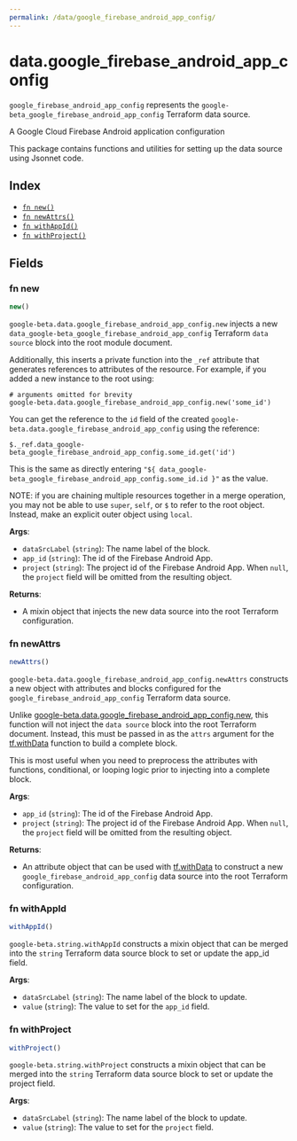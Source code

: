 ```yaml
---
permalink: /data/google_firebase_android_app_config/
---
```


# data.google_firebase_android_app_config

`google_firebase_android_app_config` represents the `google-beta_google_firebase_android_app_config` Terraform data source.

A Google Cloud Firebase Android application configuration

This package contains functions and utilities for setting up the data source using Jsonnet code.


## Index

* [`fn new()`](#fn-new)
* [`fn newAttrs()`](#fn-newattrs)
* [`fn withAppId()`](#fn-withappid)
* [`fn withProject()`](#fn-withproject)

## Fields

### fn new

```ts
new()
```


`google-beta.data.google_firebase_android_app_config.new` injects a new `data_google-beta_google_firebase_android_app_config` Terraform `data source`
block into the root module document.

Additionally, this inserts a private function into the `_ref` attribute that generates references to attributes of the
resource. For example, if you added a new instance to the root using:

    # arguments omitted for brevity
    google-beta.data.google_firebase_android_app_config.new('some_id')

You can get the reference to the `id` field of the created `google-beta.data.google_firebase_android_app_config` using the reference:

    $._ref.data_google-beta_google_firebase_android_app_config.some_id.get('id')

This is the same as directly entering `"${ data_google-beta_google_firebase_android_app_config.some_id.id }"` as the value.

NOTE: if you are chaining multiple resources together in a merge operation, you may not be able to use `super`, `self`,
or `$` to refer to the root object. Instead, make an explicit outer object using `local`.

**Args**:
  - `dataSrcLabel` (`string`): The name label of the block.
  - `app_id` (`string`): The id of the Firebase Android App.
  - `project` (`string`): The project id of the Firebase Android App. When `null`, the `project` field will be omitted from the resulting object.

**Returns**:
- A mixin object that injects the new data source into the root Terraform configuration.


### fn newAttrs

```ts
newAttrs()
```


`google-beta.data.google_firebase_android_app_config.newAttrs` constructs a new object with attributes and blocks configured for the `google_firebase_android_app_config`
Terraform data source.

Unlike [google-beta.data.google_firebase_android_app_config.new](#fn-new), this function will not inject the `data source`
block into the root Terraform document. Instead, this must be passed in as the `attrs` argument for the
[tf.withData](https://github.com/tf-libsonnet/core/tree/main/docs#fn-withdata) function to build a complete block.

This is most useful when you need to preprocess the attributes with functions, conditional, or looping logic prior to
injecting into a complete block.

**Args**:
  - `app_id` (`string`): The id of the Firebase Android App.
  - `project` (`string`): The project id of the Firebase Android App. When `null`, the `project` field will be omitted from the resulting object.

**Returns**:
  - An attribute object that can be used with [tf.withData](https://github.com/tf-libsonnet/core/tree/main/docs#fn-withdata) to construct a new `google_firebase_android_app_config` data source into the root Terraform configuration.


### fn withAppId

```ts
withAppId()
```

`google-beta.string.withAppId` constructs a mixin object that can be merged into the `string`
Terraform data source block to set or update the app_id field.



**Args**:
  - `dataSrcLabel` (`string`): The name label of the block to update.
  - `value` (`string`): The value to set for the `app_id` field.


### fn withProject

```ts
withProject()
```

`google-beta.string.withProject` constructs a mixin object that can be merged into the `string`
Terraform data source block to set or update the project field.



**Args**:
  - `dataSrcLabel` (`string`): The name label of the block to update.
  - `value` (`string`): The value to set for the `project` field.
